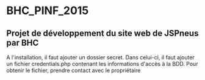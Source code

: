 # BHC_PINF_2015
Projet de développement du site web de JSPneus par BHC
-----------

A l'installation, il faut ajouter un dossier secret. Dans celui-ci, il faut ajouter un fichier credentials.php contenant les informations d'accès à la BDD. Pour obtenir le fichier, prendre contact avec le propriétaire